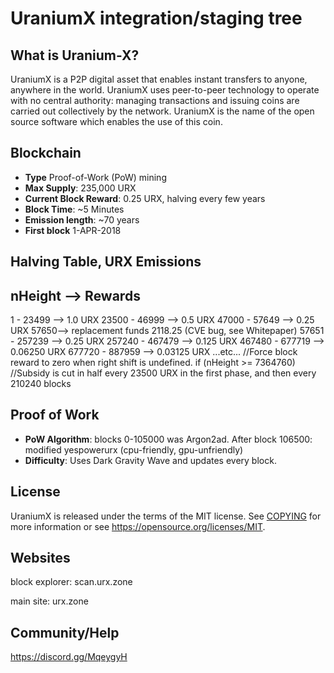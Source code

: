 UraniumX integration/staging tree
==================================

What is Uranium-X?
--------------------
UraniumX is a P2P digital asset that enables instant transfers to anyone, anywhere 
in the world.  UraniumX uses peer-to-peer technology to operate with no central 
authority: managing transactions and issuing coins are carried out collectively 
by the network. UraniumX is the name of the open source software which enables 
the use of this coin.

Blockchain
----------
- **Type** Proof-of-Work (PoW) mining
- **Max Supply**: 235,000 URX
- **Current Block Reward**: 0.25 URX, halving every few years
- **Block Time**: ~5 Minutes
- **Emission length**: ~70 years
- **First block** 1-APR-2018

Halving Table, URX Emissions
----------
nHeight --> Rewards
----------

1 - 23499 --> 1.0 URX
23500 - 46999 --> 0.5 URX
47000 - 57649 --> 0.25 URX
57650--> replacement funds 2118.25 (CVE bug, see Whitepaper)
57651 - 257239 --> 0.25 URX
257240 - 467479 --> 0.125 URX
467480 - 677719 --> 0.06250 URX
677720 - 887959 -->  0.03125 URX
...etc...
//Force block reward to zero when right shift is undefined.
    if (nHeight >= 7364760)
//Subsidy is cut in half every 23500 URX in the first phase, and then every 210240 blocks

Proof of Work
-------------
- **PoW Algorithm**: blocks 0-105000 was Argon2ad. After block 106500: modified yespowerurx (cpu-friendly, gpu-unfriendly)
- **Difficulty**: Uses Dark Gravity Wave and updates every block.

License
-------
UraniumX is released under the terms of the MIT license. See 
[COPYING](COPYING) for more information or see https://opensource.org/licenses/MIT.

Websites
-------
block explorer: scan.urx.zone

main site: urx.zone

Community/Help
-------
https://discord.gg/MqeygyH

